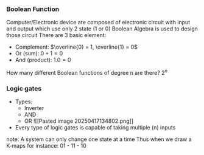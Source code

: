 ### Boolean Function
Computer/Electronic device are composed of electronic circuit with input and output which use only 2 state (1 or 0)
Boolean Algebra is used to design those circuit
There are 3 basic element:
- Complement: $\overline{0} = 1, \overline{1} = 0$
- Or (sum): $0 + 1 = 0$
- And (product): $1.0 = 0$


How many different Boolean functions of degree n are there?
$2^{n}$


### Logic gates
- Types:
	- Inverter
	- AND
	- OR
![[Pasted image 20250417134802.png]]
- Every type of logic gates is capable of taking multiple (n) inputs


note: A system can only change one state at a time
Thus when we draw a K-maps for instance: 01 - 11 - 10